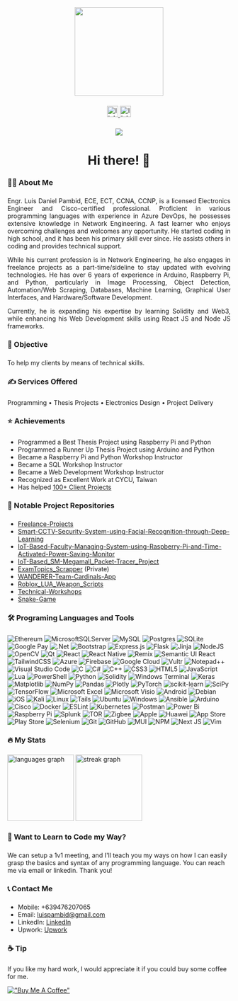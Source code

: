 <div align="center">
  <img height="200" src="https://studio.code.org/v3/assets/ibMlC85MzOkNiXIBSmWkb-0MKr4VEZ9_AZR5Qs1Hyw4/petshop_intro.gif"  />
</div>

###

<div align="center">
  <a href="https://linkedin.com/in/pambidluis" target="_blank">
    <img src="https://img.shields.io/static/v1?message=LinkedIn&logo=linkedin&label=&color=0077B5&logoColor=white&labelColor=&style=for-the-badge" height="25" alt="linkedin logo"  />
  </a>
  <a href="https://www.upwork.com/workwith/luisdanielp2" target="_blank">
    <img src="https://d1eipm3vz40hy0.cloudfront.net/images/Customer+Stories+/Upwork/upwork_logo.png" height="25" alt="linkedin logo"  />
  </a>
</div>

###

<div align="center">
  <img src="https://visitor-badge.laobi.icu/badge?page_id=frosteen.frosteen&"  />
</div>

###

<h1 align="center">Hi there! 👋</h1>

###

<h3 align="left">👩‍💻 About Me</h3>

###

<p align="justify">
Engr. Luis Daniel Pambid, ECE, ECT, CCNA, CCNP, is a licensed Electronics Engineer and Cisco-certified professional. Proficient in various programming languages with experience in Azure DevOps, he possesses extensive knowledge in Network Engineering. A fast learner who enjoys overcoming challenges and welcomes any opportunity. He started coding in high school, and it has been his primary skill ever since. He assists others in coding and provides technical support.
</p>
<p align="justify">
While his current profession is in Network Engineering, he also engages in freelance projects as a part-time/sideline to stay updated with evolving technologies. He has over 6 years of experience in Arduino, Raspberry Pi, and Python, particularly in Image Processing, Object Detection, Automation/Web Scraping, Databases, Machine Learning, Graphical User Interfaces, and Hardware/Software Development.
</p>
<p align="justify">
Currently, he is expanding his expertise by learning Solidity and Web3, while enhancing his Web Development skills using React JS and Node JS frameworks.
</p>

###

<h3 align="left">🎯 Objective</h3>

###

<p align="left">To help my clients by means of technical skills.</p>

###

<h3 align="left">✍ Services Offered</h3>

###

<p align="left">Programming • Thesis Projects • Electronics Design • Project Delivery</p>

###

<h3 align="left">⭐ Achievements</h3>

###

* Programmed a Best Thesis Project using Raspberry Pi and Python
* Programmed a Runner Up Thesis Project using Arduino and Python
* Became a Raspberry Pi and Python Workshop Instructor
* Became a SQL Workshop Instructor
* Became a Web Development Workshop Instructor
* Recognized as Excellent Work at CYCU, Taiwan
* Has helped <a href="https://github.com/frosteen/Freelance-Projects">100+ Client Projects<a>

###

<h3 align="left">📁 Notable Project Repositories</h3>

###

* <a href="https://github.com/frosteen/Freelance-Projects">Freelance-Projects</a>
* <a href="https://github.com/frosteen/Smart-CCTV-Security-System-using-Facial-Recognition-through-Deep-Learning">Smart-CCTV-Security-System-using-Facial-Recognition-through-Deep-Learning</a>
* <a href="https://github.com/frosteen/IoT-Based-Faculty-Managing-System-using-Raspberry-Pi-and-Time-Activated-Power-Saving-Monitor">IoT-Based-Faculty-Managing-System-using-Raspberry-Pi-and-Time-Activated-Power-Saving-Monitor</a>
* <a href="https://github.com/frosteen/IoT-Based_SM-Megamall_Packet-Tracer_Project">IoT-Based_SM-Megamall_Packet-Tracer_Project</a>
* <a href="https://github.com/frosteen/ExamTopics_Scrapper">ExamTopics_Scrapper</a> (Private)
* <a href="https://github.com/frosteen/WANDERER-Team-Cardinals-App">WANDERER-Team-Cardinals-App</a>
* <a href="https://github.com/frosteen/Roblox_LUA_Weapon_Scripts">Roblox_LUA_Weapon_Scripts</a>
* <a href="https://github.com/frosteen/Technical-Workshops">Technical-Workshops</a>
* <a href="https://github.com/frosteen/Snake-Game">Snake-Game</a>

###

<h3 align="left">🛠 Programing Languages and Tools</h3>

###

![Ethereum](https://img.shields.io/badge/Ethereum-3C3C3D?style=for-the-badge&logo=Ethereum&logoColor=white)
![MicrosoftSQLServer](https://img.shields.io/badge/Microsoft%20SQL%20Server-CC2927?style=for-the-badge&logo=microsoft%20sql%20server&logoColor=white)
![MySQL](https://img.shields.io/badge/mysql-%2300f.svg?style=for-the-badge&logo=mysql&logoColor=white)
![Postgres](https://img.shields.io/badge/postgres-%23316192.svg?style=for-the-badge&logo=postgresql&logoColor=white)
![SQLite](https://img.shields.io/badge/sqlite-%2307405e.svg?style=for-the-badge&logo=sqlite&logoColor=white)
![Google Pay](https://img.shields.io/badge/GooglePay-%233780F1.svg?style=for-the-badge&logo=Google-Pay&logoColor=white)
![.Net](https://img.shields.io/badge/.NET-5C2D91?style=for-the-badge&logo=.net&logoColor=white)
![Bootstrap](https://img.shields.io/badge/bootstrap-%238511FA.svg?style=for-the-badge&logo=bootstrap&logoColor=white)
![Express.js](https://img.shields.io/badge/express.js-%23404d59.svg?style=for-the-badge&logo=express&logoColor=%2361DAFB)
![Flask](https://img.shields.io/badge/flask-%23000.svg?style=for-the-badge&logo=flask&logoColor=white)
![Jinja](https://img.shields.io/badge/jinja-white.svg?style=for-the-badge&logo=jinja&logoColor=black)
![NodeJS](https://img.shields.io/badge/node.js-6DA55F?style=for-the-badge&logo=node.js&logoColor=white)
![OpenCV](https://img.shields.io/badge/opencv-%23white.svg?style=for-the-badge&logo=opencv&logoColor=white)
![Qt](https://img.shields.io/badge/Qt-%23217346.svg?style=for-the-badge&logo=Qt&logoColor=white)
![React](https://img.shields.io/badge/react-%2320232a.svg?style=for-the-badge&logo=react&logoColor=%2361DAFB)
![React Native](https://img.shields.io/badge/react_native-%2320232a.svg?style=for-the-badge&logo=react&logoColor=%2361DAFB)
![Remix](https://img.shields.io/badge/remix-%23000.svg?style=for-the-badge&logo=remix&logoColor=white)
![Semantic UI React](https://img.shields.io/badge/Semantic%20UI%20React-%2335BDB2.svg?style=for-the-badge&logo=SemanticUIReact&logoColor=white)
![TailwindCSS](https://img.shields.io/badge/tailwindcss-%2338B2AC.svg?style=for-the-badge&logo=tailwind-css&logoColor=white)
![Azure](https://img.shields.io/badge/azure-%230072C6.svg?style=for-the-badge&logo=microsoftazure&logoColor=white)
![Firebase](https://img.shields.io/badge/firebase-%23039BE5.svg?style=for-the-badge&logo=firebase)
![Google Cloud](https://img.shields.io/badge/GoogleCloud-%234285F4.svg?style=for-the-badge&logo=google-cloud&logoColor=white)
![Vultr](https://img.shields.io/badge/Vultr-007BFC.svg?style=for-the-badge&logo=vultr)
![Notepad++](https://img.shields.io/badge/Notepad++-90E59A.svg?style=for-the-badge&logo=notepad%2b%2b&logoColor=black)
![Visual Studio Code](https://img.shields.io/badge/Visual%20Studio%20Code-0078d7.svg?style=for-the-badge&logo=visual-studio-code&logoColor=white)
![C](https://img.shields.io/badge/c-%2300599C.svg?style=for-the-badge&logo=c&logoColor=white)
![C#](https://img.shields.io/badge/c%23-%23239120.svg?style=for-the-badge&logo=c-sharp&logoColor=white)
![C++](https://img.shields.io/badge/c++-%2300599C.svg?style=for-the-badge&logo=c%2B%2B&logoColor=white)
![CSS3](https://img.shields.io/badge/css3-%231572B6.svg?style=for-the-badge&logo=css3&logoColor=white)
![HTML5](https://img.shields.io/badge/html5-%23E34F26.svg?style=for-the-badge&logo=html5&logoColor=white)
![JavaScript](https://img.shields.io/badge/javascript-%23323330.svg?style=for-the-badge&logo=javascript&logoColor=%23F7DF1E)
![Lua](https://img.shields.io/badge/lua-%232C2D72.svg?style=for-the-badge&logo=lua&logoColor=white)
![PowerShell](https://img.shields.io/badge/PowerShell-%235391FE.svg?style=for-the-badge&logo=powershell&logoColor=white)
![Python](https://img.shields.io/badge/python-3670A0?style=for-the-badge&logo=python&logoColor=ffdd54)
![Solidity](https://img.shields.io/badge/Solidity-%23363636.svg?style=for-the-badge&logo=solidity&logoColor=white)
![Windows Terminal](https://img.shields.io/badge/Windows%20Terminal-%234D4D4D.svg?style=for-the-badge&logo=windows-terminal&logoColor=white)
![Keras](https://img.shields.io/badge/Keras-%23D00000.svg?style=for-the-badge&logo=Keras&logoColor=white)
![Matplotlib](https://img.shields.io/badge/Matplotlib-%23ffffff.svg?style=for-the-badge&logo=Matplotlib&logoColor=black)
![NumPy](https://img.shields.io/badge/numpy-%23013243.svg?style=for-the-badge&logo=numpy&logoColor=white)
![Pandas](https://img.shields.io/badge/pandas-%23150458.svg?style=for-the-badge&logo=pandas&logoColor=white)
![Plotly](https://img.shields.io/badge/Plotly-%233F4F75.svg?style=for-the-badge&logo=plotly&logoColor=white)
![PyTorch](https://img.shields.io/badge/PyTorch-%23EE4C2C.svg?style=for-the-badge&logo=PyTorch&logoColor=white)
![scikit-learn](https://img.shields.io/badge/scikit--learn-%23F7931E.svg?style=for-the-badge&logo=scikit-learn&logoColor=white)
![SciPy](https://img.shields.io/badge/SciPy-%230C55A5.svg?style=for-the-badge&logo=scipy&logoColor=%white)
![TensorFlow](https://img.shields.io/badge/TensorFlow-%23FF6F00.svg?style=for-the-badge&logo=TensorFlow&logoColor=white)
![Microsoft Excel](https://img.shields.io/badge/Microsoft_Excel-217346?style=for-the-badge&logo=microsoft-excel&logoColor=white)
![Microsoft Visio ](https://img.shields.io/badge/Microsoft_Visio-3955A3?style=for-the-badge&logo=microsoft-visio&logoColor=white)
![Android](https://img.shields.io/badge/Android-3DDC84?style=for-the-badge&logo=android&logoColor=white)
![Debian](https://img.shields.io/badge/Debian-D70A53?style=for-the-badge&logo=debian&logoColor=white)
![iOS](https://img.shields.io/badge/iOS-000000?style=for-the-badge&logo=ios&logoColor=white)
![Kali](https://img.shields.io/badge/Kali-268BEE?style=for-the-badge&logo=kalilinux&logoColor=white)
![Linux](https://img.shields.io/badge/Linux-FCC624?style=for-the-badge&logo=linux&logoColor=black)
![Tails](https://img.shields.io/badge/Tails%20-56347C?&style=for-the-badge&logo=tails&logoColor=white)
![Ubuntu](https://img.shields.io/badge/Ubuntu-E95420?style=for-the-badge&logo=ubuntu&logoColor=white)
![Windows](https://img.shields.io/badge/Windows-0078D6?style=for-the-badge&logo=windows&logoColor=white)
![Ansible](https://img.shields.io/badge/ansible-%231A1918.svg?style=for-the-badge&logo=ansible&logoColor=white)
![Arduino](https://img.shields.io/badge/-Arduino-00979D?style=for-the-badge&logo=Arduino&logoColor=white)
![Cisco](https://img.shields.io/badge/cisco-%23049fd9.svg?style=for-the-badge&logo=cisco&logoColor=black)
![Docker](https://img.shields.io/badge/docker-%230db7ed.svg?style=for-the-badge&logo=docker&logoColor=white)
![ESLint](https://img.shields.io/badge/ESLint-4B3263?style=for-the-badge&logo=eslint&logoColor=white)
![Kubernetes](https://img.shields.io/badge/kubernetes-%23326ce5.svg?style=for-the-badge&logo=kubernetes&logoColor=white)
![Postman](https://img.shields.io/badge/Postman-FF6C37?style=for-the-badge&logo=postman&logoColor=white)
![Power Bi](https://img.shields.io/badge/power_bi-F2C811?style=for-the-badge&logo=powerbi&logoColor=black)
![Raspberry Pi](https://img.shields.io/badge/-RaspberryPi-C51A4A?style=for-the-badge&logo=Raspberry-Pi)
![Splunk](https://img.shields.io/badge/splunk-%23000000.svg?style=for-the-badge&logo=splunk&logoColor=white)
![TOR](https://img.shields.io/badge/tor-%237E4798.svg?style=for-the-badge&logo=tor-project&logoColor=white)
![Zigbee](https://img.shields.io/badge/zigbee-%23EB0443.svg?style=for-the-badge&logo=zigbee&logoColor=white)
![Apple](https://img.shields.io/badge/Apple-%23000000.svg?style=for-the-badge&logo=apple&logoColor=white)
![Huawei](https://img.shields.io/badge/Huawei-%23FF0000.svg?style=for-the-badge&logo=huawei&logoColor=white)
![App Store](https://img.shields.io/badge/App_Store-0D96F6?style=for-the-badge&logo=app-store&logoColor=white)
![Play Store](https://img.shields.io/badge/Google_Play-414141?style=for-the-badge&logo=google-play&logoColor=white)
![Selenium](https://img.shields.io/badge/-selenium-%43B02A?style=for-the-badge&logo=selenium&logoColor=white)
![Git](https://img.shields.io/badge/git-%23F05033.svg?style=for-the-badge&logo=git&logoColor=white)
![GitHub](https://img.shields.io/badge/github-%23121011.svg?style=for-the-badge&logo=github&logoColor=white)
![MUI](https://img.shields.io/badge/MUI-%230081CB.svg?style=for-the-badge&logo=mui&logoColor=white)
![NPM](https://img.shields.io/badge/NPM-%23CB3837.svg?style=for-the-badge&logo=npm&logoColor=white)
![Next JS](https://img.shields.io/badge/Next-black?style=for-the-badge&logo=next.js&logoColor=white)
![Vim](https://img.shields.io/badge/VIM-%2311AB00.svg?style=for-the-badge&logo=vim&logoColor=white)

###

<h3 align="left">🔥 My Stats</h3>

###

<div align="left">
  <img src="https://github-readme-stats.vercel.app/api/top-langs?username=frosteen&locale=en&hide_title=false&layout=compact&card_width=320&langs_count=6&theme=dark&hide_border=false&order=2" height="150" alt="languages graph"  />
  <img src="https://streak-stats.demolab.com?user=frosteen&locale=en&mode=daily&theme=dark&hide_border=false&border_radius=5&order=3" height="150" alt="streak graph"  />
</div>

###

<h3 align="left">🤝 Want to Learn to Code my Way?</h3>

###

<p>We can setup a 1v1 meeting, and I'll teach you my ways on how I can easily grasp the basics and syntax of any programming language. You can reach me via email or linkedin. Thank you!</p>

###

<h3 align="left">📞 Contact Me</h3>

###

<ul>
  <li>Mobile: +639476207065</li>
  <li>Email: <a href="mailto:luispambid@gmail.com">luispambid@gmail.com</a></li>
  <li>LinkedIn: <a href="https://linkedin.com/in/pambidluis">LinkedIn</a></li>
  <li>Upwork: <a href="https://www.upwork.com/workwith/luisdanielp2">Upwork</a></li>
</ul>

###

<h3 align="left">☕ Tip</h3>

###

If you like my hard work, I would appreciate it if you could buy some coffee for me.

[!["Buy Me A Coffee"](https://www.buymeacoffee.com/assets/img/custom_images/orange_img.png)](https://www.buymeacoffee.com/frosteen)
